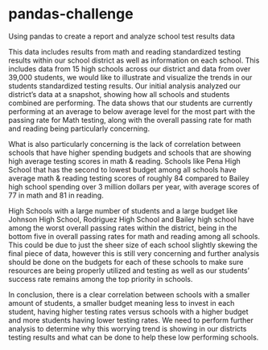 # pandas-challenge
Using pandas to create a report and analyze school test results data


This data includes results from math and reading standardized testing results within our school district as well as information on each school. This includes data from 15 high schools across our district and data from over 39,000 students, we would like to illustrate and visualize the trends in our students standardized testing results. Our initial analysis analyzed our district’s data at a snapshot, showing how all schools and students combined are performing. The data shows that our students are currently performing at an average to below average level for the most part with the passing rate for Math testing, along with the overall passing rate for math and reading being particularly concerning. 

What is also particularly concerning is the lack of correlation between schools that have higher spending budgets and schools that are showing high average testing scores in math & reading. Schools like Pena High School that has the second to lowest budget among all schools have average math & reading testing scores of roughly 84 compared to Bailey high school spending over 3 million dollars per year, with average scores of 77 in math and 81 in reading. 

High Schools with a large number of students and a large budget like Johnson High School, Rodriguez High School and Bailey high school have among the worst overall passing rates within the district, being in the bottom five in overall passing rates for math and reading among all schools. This could be due to just the sheer size of each school slightly skewing the final piece of data, however this is still very concerning and further analysis should be done on the budgets for each of these schools to make sure resources are being properly utilized and testing as well as our students’ success rate remains among the top priority in schools. 

In conclusion, there is a clear correlation between schools with a smaller amount of students, a smaller budget meaning less to invest in each student, having higher testing rates versus schools with a higher budget and more students having lower testing rates. We need to perform further analysis to determine why this worrying trend is showing in our districts testing results and what can be done to help these low performing schools. 

